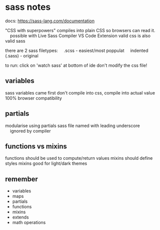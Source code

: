 # sass notes

docs: https://sass-lang.com/documentation

"CSS with superpowers"
compiles into plain CSS so browsers can read it.
    possible with Live Sass Compiler VS Code Extension
valid css is also valid sass

there are 2 sass filetypes:
    .scss - easiest/most poppulat
    indented (.sass) - original

to run: click on 'watch sass' at bottom of ide
don't modify the css file!

## variables

sass variables came first
don't compile into css, compile into actual value
100% browser compatibility

## partials

modularise using partials
sass file named with leading underscore
    ignored by compiler

## functions vs mixins

functions should be used to compute/return values
mixins should define styles
mixins good for light/dark themes

## remember

- variables
- maps
- partials
- functions
- mixins
- extends
- math operations
